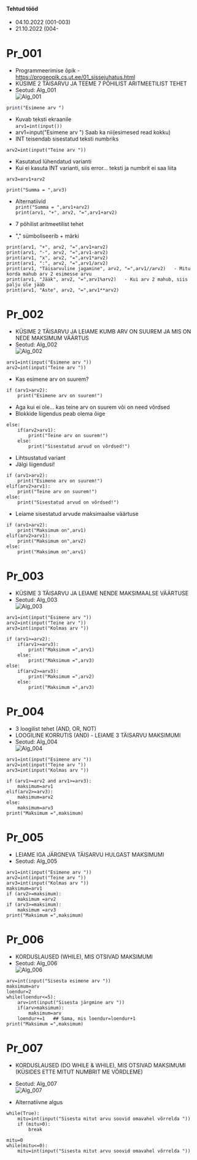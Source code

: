 #### Tehtud tööd
- 04.10.2022 (001-003)
- 21.10.2022 (004-


# Pr_001
- Programmeerimise õpik - https://progeopik.cs.ut.ee/01_sissejuhatus.html  
- KÜSIME 2 TÄISARVU JA TEEME 7 PÕHILIST ARITMEETILIST TEHET  
- Seotud: Alg_001  
![Alg_001](https://user-images.githubusercontent.com/115221752/197119739-80afe7b7-6d8a-4399-afe8-798e29f81e6b.JPG)

`print("Esimene arv ")`  
- Kuvab teksti ekraanile  
`arv1=int(input())`  
- arv1=input("Esimene arv ")   Saab ka nii(esimesed read kokku)  
- INT teisendab sisestatud teksti numbriks  

`arv2=int(input("Teine arv "))`  
- Kasutatud lühendatud varianti  
- Kui ei kasuta INT varianti, siis error... teksti ja numbrit ei saa liita  

`arv3=arv1+arv2`  

`print("Summa = ",arv3)`  

- Alternatiivid  
`print("Summa = ",arv1+arv2)`  
`print(arv1, "+", arv2, "=",arv1+arv2)`  

- 7 põhilist aritmeetilist tehet  
- "," sümboliseerib + märki  
```
print(arv1, "+", arv2, "=",arv1+arv2)
print(arv1, "-", arv2, "=",arv1-arv2)
print(arv1, "x", arv2, "=",arv1*arv2)
print(arv1, ":", arv2, "=",arv1/arv2)
print(arv1, "Täisarvuline jagamine", arv2, "=",arv1//arv2)   - Mitu korda mahub arv 2 esimesse arvu  
print(arv1, "Jääk", arv2, "=",arv1%arv2)   - Kui arv 2 mahub, siis palju üle jääb  
print(arv1, "Aste", arv2, "=",arv1**arv2)
```

# Pr_002
- KÜSIME 2 TÄISARVU JA LEIAME KUMB ARV ON SUUREM JA MIS ON NEDE MAKSIMUM VÄÄRTUS  
- Seotud: Alg_002  
![Alg_002](https://user-images.githubusercontent.com/115221752/197119812-0effe90b-013a-4d88-8d60-52b3c4a8d719.JPG)

```
arv1=int(input("Esimene arv "))
arv2=int(input("Teine arv "))
```
- Kas esimene arv on suurem?  
```
if (arv1>arv2):
    print("Esimene arv on suurem!")
```    
- Aga kui ei ole... kas teine arv on suurem või on need võrdsed  
- Blokkide liigendus peab olema õige  
```
else:
    if(arv2>arv1):
        print("Teine arv on suurem!")
    else:
        print("Sisestatud arvud on võrdsed!")
```

- Lihtsustatud variant  
- Jälgi liigendusi!  
```
if (arv1>arv2):
    print("Esimene arv on suurem!")
elif(arv2>arv1):
    print("Teine arv on suurem!")
else:
    print("Sisestatud arvud on võrdsed!")
```    
- Leiame sisestatud arvude maksimaalse väärtuse
```
if (arv1>arv2):
    print("Maksimum on",arv1)
elif(arv2>arv1):
    print("Maksimum on",arv2)
else:
    print("Maksimum on",arv1)
```

# Pr_003
- KÜSIME 3 TÄISARVU JA LEIAME NENDE MAKSIMAALSE VÄÄRTUSE  
- Seotud: Alg_003  
![Alg_003](https://user-images.githubusercontent.com/115221752/197119860-68303c1a-7184-453f-9b76-696add9d05e5.JPG)

```
arv1=int(input("Esimene arv "))
arv2=int(input("Teine arv "))
arv3=int(input("Kolmas arv "))

if (arv1>=arv2):
    if(arv1>=arv3):
        print("Maksimum =",arv1)
    else:
        print("Maksimum =",arv3)    
else:
    if(arv2>=arv3):
        print("Maksimum =",arv2)
    else:
        print("Maksimum =",arv3)
```

# Pr_004
- 3 loogilist tehet (AND, OR, NOT)
- LOOGILINE KORRUTIS (AND) - LEIAME 3 TÄISARVU MAKSIMUMI
- Seotud: Alg_004  
![Alg_004](https://user-images.githubusercontent.com/115221752/197122889-f7c29c68-d064-4685-9195-1b1310763b73.JPG)

```
arv1=int(input("Esimene arv "))
arv2=int(input("Teine arv "))
arv3=int(input("Kolmas arv "))

if (arv1>=arv2 and arv1>=arv3):
    maksimum=arv1    
elif(arv2>=arv3):
    maksimum=arv2
else:
    maksimum=arv3
print("Maksimum =",maksimum)
```

# Pr_005
- LEIAME IGA JÄRGNEVA TÄISARVU HULGAST MAKSIMUMI
- Seotud: Alg_005  

```
arv1=int(input("Esimene arv "))
arv2=int(input("Teine arv "))
arv3=int(input("Kolmas arv "))
maksimum=arv1
if (arv2>=maksimum):
    maksimum =arv2
if (arv3>=maksimum):
    maksimum =arv3
print("Maksimum =",maksimum)
```

# Pr_006
- KORDUSLAUSED (WHILE), MIS OTSIVAD MAKSIMUMI
- Seotud: Alg_006  
![Alg_006](https://user-images.githubusercontent.com/115221752/197129691-e30717d3-719f-4d95-a804-0559385e15f0.JPG)

```
arv=int(input("Sisesta esimene arv "))
maksimum=arv
loendur=2
while(loendur<=5):
    arv=int(input("Sisesta järgmine arv "))
    if(arv>maksimum):
        maksimum=arv
    loendur+=1   ## Sama, mis loendur=loendur+1
print("Maksimum =",maksimum)
```

# Pr_007
- KORDUSLAUSED (DO WHILE & WHILE), MIS OTSIVAD MAKSIMUMI (KÜSIDES ETTE MITUT NUMBRIT ME VÕRDLEME)
- Seotud: Alg_007  
![Alg_007](https://user-images.githubusercontent.com/115221752/197137251-5d6f2330-9c20-4368-aca7-cf500049a15c.JPG)

- Alternatiivne algus
```
while(True):
    mitu=int(input("Sisesta mitut arvu soovid omavahel võrrelda "))
    if (mitu>0):
        break
```
```
mitu=0
while(mitu<=0):
    mitu=int(input("Sisesta mitut arvu soovid omavahel võrrelda "))
```
